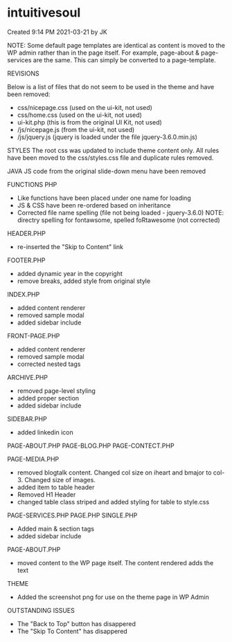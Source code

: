 # intuitivesoul

Created 9:14 PM 2021-03-21 by JK

NOTE: Some default page templates are identical as content is moved to the WP admin rather than in the page itself. For example, page-about & page-services are the same. This can simply be converted to a page-template.

REVISIONS

Below is a list of files that do not seem to be used in the theme and have been removed:
- css/nicepage.css (used on the ui-kit, not used)
- css/home.css (used on the ui-kit, not used)
- ui-kit.php (this is from the original UI Kit, not used)
- /js/nicepage.js (from the ui-kit, not used)
- /js/jquery.js (jquery is loaded under the file jquery-3.6.0.min.js)

STYLES
The root css was updated to include theme content only. All rules have been moved to the css/styles.css file and duplicate rules removed.

JAVA
JS code from the original slide-down menu have been removed

FUNCTIONS PHP
- Like functions have been placed under one name for loading
- JS & CSS have been re-ordered based on inheritance
- Corrected file name spelling (file not being loaded - jquery-3.6.0) NOTE: directry spelling for fontawsome, spelled foRtawesome (not corrected)

HEADER.PHP
- re-inserted the "Skip to Content" link

FOOTER.PHP
- added dynamic year in the copyright 
- remove breaks, added style from original style

INDEX.PHP
- added content renderer
- removed sample modal
- added sidebar include

FRONT-PAGE.PHP
- added content renderer
- removed sample modal
- corrected nested tags

ARCHIVE.PHP
- removed page-level styling
- added proper section
- added sidebar include

SIDEBAR.PHP
- added linkedin icon

PAGE-ABOUT.PHP
PAGE-BLOG.PHP
PAGE-CONTECT.PHP

PAGE-MEDIA.PHP
- removed blogtalk content.  Changed col size on iheart and bmajor to col-3.  Changed size of images.
- added item to table header
- Removed H1 Header
- changed table class striped and added styling for table to style.css

PAGE-SERVICES.PHP
PAGE.PHP
SINGLE.PHP
- Added main & section tags
- added sidebar include

PAGE-ABOUT.PHP
- moved content to the WP page itself. The content rendered adds the text

THEME
- Added the screenshot png for use on the theme page in WP Admin

OUTSTANDING ISSUES
- The "Back to Top" button has disappered
- The "Skip To Content" has disappered
